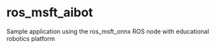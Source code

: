 # ros_msft_aibot
Sample application using the ros_msft_onnx ROS node with educational robotics platform
